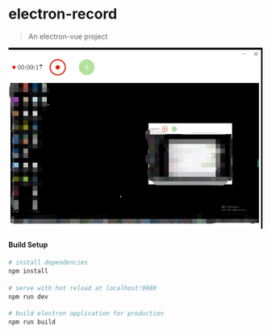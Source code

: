 # electron-record

> An electron-vue project

<p align="center">
    <img src="https://github.com/yuxt2017/electron-record/blob/master/rd.png" alt="">
</p>

#### Build Setup

``` bash
# install dependencies
npm install

# serve with hot reload at localhost:9080
npm run dev

# build electron application for production
npm run build
